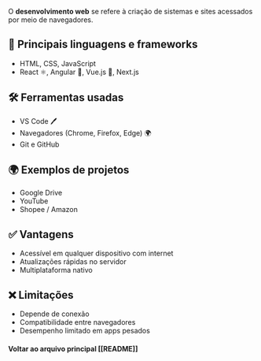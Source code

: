 
O **desenvolvimento web** se refere à criação de sistemas e sites acessados por meio de navegadores.  

## 🔧 Principais linguagens e frameworks
- HTML, CSS, JavaScript  
- React ⚛, Angular 🔺, Vue.js 🍃, Next.js  

## 🛠️ Ferramentas usadas
- VS Code 🖊️  
- Navegadores (Chrome, Firefox, Edge) 🌍  
- Git e GitHub  

## 🌍 Exemplos de projetos
- Google Drive  
- YouTube  
- Shopee / Amazon  

## ✅ Vantagens
- Acessível em qualquer dispositivo com internet  
- Atualizações rápidas no servidor  
- Multiplataforma nativo  

## ❌ Limitações
- Depende de conexão  
- Compatibilidade entre navegadores  
- Desempenho limitado em apps pesados  

#### Voltar ao arquivo principal [[README]]
